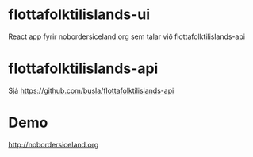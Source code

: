 # flottafolktilislands-ui
React app fyrir nobordersiceland.org sem talar við flottafolktilislands-api

# flottafolktilislands-api
Sjá https://github.com/busla/flottafolktilislands-api

# Demo
http://nobordersiceland.org
